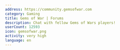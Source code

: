 ```yaml
---
address: https://community.gemsofwar.com
category: Gaming
title: Gems of War | Forums
description: Chat with fellow Gems of Wars players!
userCount: 12593
icon: gemsofwar.png
activity: very high
language: en
---
```


